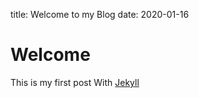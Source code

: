 title: Welcome to my Blog
date: 2020-01-16

# Welcome
This is my first post With [Jekyll](https://jekyllrb.com/)
